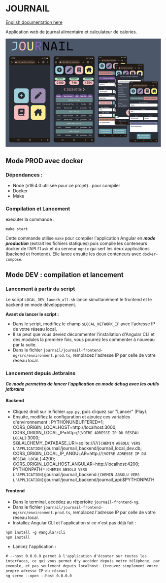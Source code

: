 # JOURNAIL
[English documentation here](README_en.md)

Application web de journal alimentaire et calculateur de calories.

![Journail App](images/presentation.png)

## Mode PROD avec docker
### Dépendances : 
- Node (v19.4.0 utilisée pour ce projet) : pour compiler 
- Docker
- Make

### Compilation et Lancement
executer la commande :
```shell
make start
```

Cette commande utilise `make` pour compiler 
l'application Angular en ***mode production*** (extrait les fichiers statiques) puis compile les conteneurs docker de l'API `Flask` et du
serveur `ngnix` qui sert les deux applications (backend et frontend).
Elle lance ensuite les deux conteneurs avec `docker-compose`.

## Mode DEV : compilation et lancement 
### Lancement à partir du script

Le script `LOCAL_DEV_launch_all.sh` lance simultanément le frontend et le backend en mode développement.

**Avant de lancer le script :**  
- Dans le script, modifiez le champ `$LOCAL_NETWORK_IP` avec l'adresse IP de votre réseau local.  
- Il se peut que vous deviez décommenter l'installation d'Angular CLI et des modules la première fois, vous pourrez les commenter à nouveau par la suite.  
- Dans le fichier `journail/journail-frontend-ng/src/environment.prod.ts`, remplacez l'adresse IP par celle de votre réseau local.

### Lancement depuis Jetbrains
***Ce mode permettra de lancer l'application en mode debug avec les outils jetbrains***
#### Backend
- Cliquez droit sur le fichier `app.py`, puis cliquez sur "Lancer" (Play).
- Ensuite, modifiez la configuration et ajoutez ces variables d'environnement :
PYTHONUNBUFFERED=1;  
CORS_ORIGIN_LOCALHOST=http://localhost:3000;  
CORS_ORIGIN_LOCAL_IP=http://`[VOTRE ADRESSE IP DU RÉSEAU LOCAL]`:3000;   
SQLALCHEMY_DATABASE_URI=sqlite://///`[CHEMIN ABSOLU VERS L'APPLICATION]`/journail/journail_backend/journail_local_dev.db;  
CORS_ORIGIN_LOCAL_IP_ANGULAR=http://`[VOTRE ADRESSE IP DU RÉSEAU LOCAL]`:4200;  
CORS_ORIGIN_LOCALHOST_ANGULAR=http://localhost:4200;  
PYTHONPATH=`[CHEMIN ABSOLU VERS L'APPLICATION]`/journail/journail_backend:`[CHEMIN ABSOLU VERS L'APPLICATION]`/journail/journail_backend/journail_api:$PYTHONPATH

#### Frontend
- Dans le terminal, accédez au répertoire `journail-frontend-ng`.
- Dans le fichier `journail/journail-frontend-ng/src/environment.prod.ts`, remplacez l'adresse IP par celle de votre réseau local.
- Installez Angular CLI et l'application si ce n'est pas déjà fait :
```shell
npm install -g @angular/cli
npm install
```
- Lancez l'application :
```shell
# --host 0.0.0.0 permet à l'application d'écouter sur toutes les interfaces, ce qui vous permet d'y accéder depuis votre téléphone, par exemple, et pas seulement depuis localhost. (trouvez simplement votre propre adresse IP du réseau)
ng serve --open --host 0.0.0.0
```

